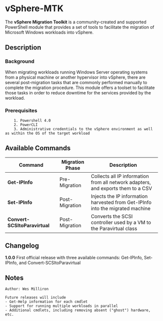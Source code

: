 # vSphere-MTK
The **vSphere Migration Toolkit** is a community-created and supported PowerShell module that provides a set of tools to facilitate the migration of Microsoft Windows workloads into vSphere.

## Description

### Background
When migrating workloads running Windows Server operating systems from a physical machine or another hypervisor into vSphere, there are several post-migration tasks that are commonly performed manually to complete the migration procedure.
This module offers a toolset to facilitate those tasks in order to reduce downtime for the services provided by the workload.

### Prerequisites

        1. Powershell 4.0
        2. PowerCLI
        3. Administrative credentials to the vSphere environment as well as within the OS of the target workload

## Available Commands

|Command|Migration Phase|Description|
|-------|---------------|---|
|**Get-IPInfo**|Pre-Migration|Collects all IP information from all network adapters, and exports them to a CSV|
|**Set-IPInfo**|Post-Migration|Injects the IP information harvested from Get-IPInfo into the migrated machine|
|**Convert-SCSItoParavirtual**|Post-Migration|Converts the SCSI controller used by a VM to the Paravirtual class|

## Changelog

__1.0.0__ First official release with three available commands: Get-IPInfo, Set-IPInfo, and Convert-SCSItoParavirtual

## Notes

    Author: Wes Milliron

    Future releases will include
    - Get-Help information for each cmdlet
    - Support for running multiple workloads in parallel
    - Additional cmdlets, including removing absent ("ghost") hardware, etc.
